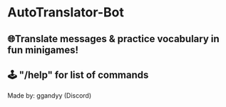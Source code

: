 # AutoTranslator-Bot
🌐Translate messages &amp; practice vocabulary in fun minigames!
---
🕹️  "/help" for list of commands
---
Made by: ggandyy (Discord)
